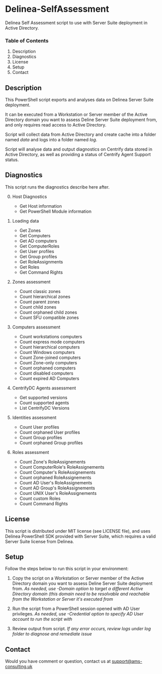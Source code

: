 # Delinea-SelfAssessment
Delinea Self Assessment script to use with Server Suite deployment in Active Directory. 

### Table of Contents
1. Description
2. Diagnostics
3. License
4. Setup
5. Contact

## Description
This PowerShell script exports and analyses data on Delinea Server Suite deployment.

It can be executed from a Workstation or Server member of the Active Directory domain you want to assess Deline Server Suite deployment from, and only requires read access to Active Directory.

Script will collect data from Active Directory and create cache into a folder named *data* and logs into a folder named *log*.

Script will analyse data and output diagnostics on Centrify data stored in Active Directory, as well as providing a status of Centrify Agent Support status.

## Diagnostics
This script runs the diagnostics describe here after.

0. Host Diagnostics
    * Get Host information
    * Get PowerShell Module information

1. Loading data
    * Get Zones
    * Get Computers
    * Get AD computers
    * Get ComputerRoles
    * Get User profiles
    * Get Group profiles
    * Get RoleAssignments
    * Get Roles
    * Get Command Rights

2. Zones assessment
    * Count classic zones
    * Count hierarchical zones
    * Count parent zones
    * Count child zones
    * Count orphaned child zones
    * Count SFU compatible zones

3. Computers assessment
    * Count workstations computers
    * Count express mode computers
    * Count hierarchical computers
    * Count Windows computers
    * Count Zone-joined computers
    * Count Zone-only computers
    * Count orphaned computers
    * Count disabled computers
    * Count expired AD Computers

4. CentrifyDC Agents assessment
    * Get supported versions
    * Count supported agents
    * List CentrifyDC Versions

5. Identities assessment
    * Count User profiles
    * Count orphaned User profiles
    * Count Group profiles
    * Count orphaned Group profiles

6. Roles assessment
    * Count Zone's RoleAssignements
    * Count ComputerRole's RoleAssignements
    * Count Computer's RoleAssignements
    * Count orphaned RoleAssignements
    * Count AD User's RoleAssignements
    * Count AD Group's RoleAssignements
    * Count UNIX User's RoleAssignements
    * Count custom Roles
    * Count Command Rights

## License
This script is distributed under MIT license (see LICENSE file), and uses Delinea PowerShell SDK provided with Server Suite, which requires a valid Server Suite license from Delinea.

## Setup
Follow the steps below to run this script in your environment:

1. Copy the script on a Workstation or Server member of the Active Directory domain you want to assess Deline Server Suite deployment from.
*As needed, use -Domain option to target a different Active Directory domain (this domain need to be resolvable and reachable from the Workstation or Server it's executed from* 

2. Run the script from a PowerShell session opened with AD User privileges.
*As needed, use -Credential option to specify AD User account to run the script with*

3. Review output from script.
*If any error occurs, review logs under log folder to diagnose and remediate issue*

## Contact
Would you have comment or question, contact us at support@ams-consulting.uk